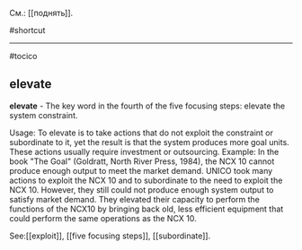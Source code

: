 См.: [[поднять]].

#shortcut




<hr/>

#tocico

## elevate

<b>elevate</b> - The key word in the fourth of the five focusing steps: elevate the system constraint.  


Usage:  To elevate is to take actions that do not exploit the constraint or subordinate to it, yet the result is that the system produces more goal units. These actions usually require investment or outsourcing. Example: In the book "The Goal" (Goldratt, North River Press, 1984), the NCX 10 cannot produce enough output to meet the market demand. UNICO took many actions to exploit the NCX 10 and to subordinate to the need to exploit the NCX 10. However, they still could not produce enough system output to satisfy market demand. They elevated their capacity to perform the functions of the NCX10 by bringing back old, less efficient equipment that could perform the same operations as the NCX 10. 



See:[[exploit]], [[five focusing steps]], [[subordinate]].
